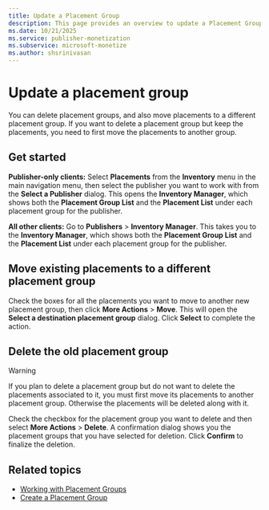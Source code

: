 ```yaml
---
title: Update a Placement Group
description: This page provides an overview to update a Placement Group. Learn to update, move and delete an existing Placement Group in this page.
ms.date: 10/21/2025
ms.service: publisher-monetization
ms.subservice: microsoft-monetize
ms.author: shsrinivasan
---
```



# Update a placement group

You can delete placement groups, and also move placements to a different placement group. If you want to delete a placement group but keep the placements, you need to first move the placements to another group.

## Get started

**Publisher-only clients:** Select **Placements** from the **Inventory** menu in the main navigation menu, then select the publisher you want to work with from the **Select a Publisher** dialog. This opens the **Inventory Manager**, which shows both the **Placement Group List** and the **Placement List** under each placement group for the publisher.

**All other clients:** Go to **Publishers** \> **Inventory Manager**. This takes you to the **Inventory Manager**, which shows both the **Placement Group List** and the **Placement List** under each placement group for the publisher.

## Move existing placements to a different placement group

Check the boxes for all the placements you want to move to another new placement group, then click **More Actions** \> **Move**. This will open the **Select a destination placement group** dialog. Click **Select** to complete the action.

## Delete the old placement group

> [!WARNING]
> If you plan to delete a placement group but do not want to delete the placements associated to it, you must first move its placements to another placement group. Otherwise the placements will be deleted along with it.

Check the checkbox for the placement group you want to delete and then select **More Actions** \> **Delete**. A confirmation dialog shows you the placement groups that you have selected for deletion. Click **Confirm** to finalize the deletion.

## Related topics

- [Working with Placement Groups](working-with-placement-groups.md)
- [Create a Placement Group](create-a-placement-group.md)
